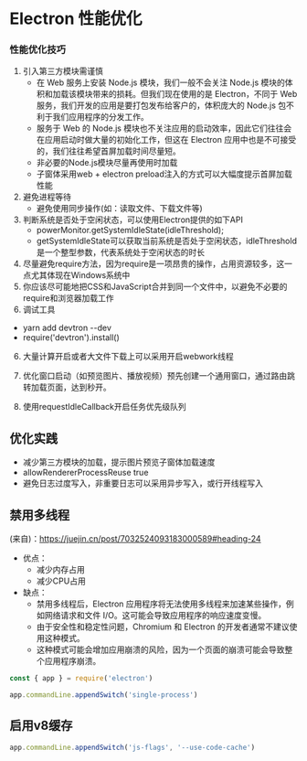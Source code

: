 # Electron 性能优化

<!-- powerMonitor 模块 -->

### 性能优化技巧

1. 引入第三方模块需谨慎
   - 在 Web 服务上安装 Node.js 模块，我们一般不会关注 Node.js 模块的体积和加载该模块带来的损耗。但我们现在使用的是 Electron，不同于 Web 服务，我们开发的应用是要打包发布给客户的，体积庞大的 Node.js 包不利于我们应用程序的分发工作。
   - 服务于 Web 的 Node.js 模块也不关注应用的启动效率，因此它们往往会在应用启动时做大量的初始化工作，但这在 Electron 应用中也是不可接受的，我们往往希望首屏加载时间尽量短。
   - 非必要的Node.js模块尽量再使用时加载
   - 子窗体采用web + electron preload注入的方式可以大幅度提示首屏加载性能
2. 避免进程等待
   - 避免使用同步操作(如：读取文件、下载文件等)
3. 判断系统是否处于空闲状态，可以使用Electron提供的如下API
   - powerMonitor.getSystemIdleState(idleThreshold);
   - getSystemIdleState可以获取当前系统是否处于空闲状态，idleThreshold是一个整型参数，代表系统处于空闲状态的时长
4. 尽量避免require方法，因为require是一项昂贵的操作，占用资源较多，这一点尤其体现在Windows系统中
5. 你应该尽可能地把CSS和JavaScript合并到同一个文件中，以避免不必要的require和浏览器加载工作
6. 调试工具

- yarn add devtron --dev
- require('devtron').install()

6. 大量计算开启或者大文件下载上可以采用开启webwork线程
7. 优化窗口启动（如预览图片、播放视频）预先创建一个通用窗口，通过路由跳转加载页面，达到秒开。

8. 使用requestIdleCallback开启任务优先级队列

## 优化实践

- 减少第三方模块的加载，提示图片预览子窗体加载速度
- allowRendererProcessReuse true
- 避免日志过度写入，非重要日志可以采用异步写入，或行开线程写入

## 禁用多线程

(来自)：https://juejin.cn/post/7032524093183000589#heading-24

- 优点：
  - 减少内存占用
  - 减少CPU占用
- 缺点：
  - 禁用多线程后，Electron 应用程序将无法使用多线程来加速某些操作，例如网络请求和文件 I/O。这可能会导致应用程序的响应速度变慢。
  - 由于安全性和稳定性问题，Chromium 和 Electron 的开发者通常不建议使用这种模式。
  - 这种模式可能会增加应用崩溃的风险，因为一个页面的崩溃可能会导致整个应用程序崩溃。

```js
const { app } = require('electron')

app.commandLine.appendSwitch('single-process')
```

## 启用v8缓存

```js
app.commandLine.appendSwitch('js-flags', '--use-code-cache')
```